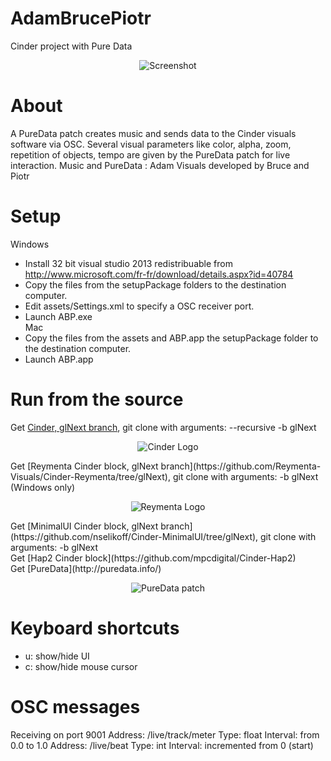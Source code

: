 AdamBrucePiotr
==============

Cinder project with Pure Data
<p align="center">
  <img src="http://www.batchass.fr/reymenta/abp.jpg" alt="Screenshot"/>
</p>

About
=====
A PureData patch creates music and sends data to the Cinder visuals software via OSC.
Several visual parameters like color, alpha, zoom, repetition of objects, tempo are given by the PureData patch for live interaction.
Music and PureData : Adam
Visuals developed by Bruce and Piotr

Setup
=====
Windows
- Install 32 bit visual studio 2013 redistribuable from http://www.microsoft.com/fr-fr/download/details.aspx?id=40784
- Copy the files from the setupPackage folders to the destination computer.
- Edit assets/Settings.xml to specify a OSC receiver port.
- Launch ABP.exe<br />
Mac
- Copy the files from the assets and ABP.app the setupPackage folder to the destination computer.
- Launch ABP.app

Run from the source
===================
Get [Cinder, glNext branch](https://github.com/cinder/Cinder/tree/glNext), git clone with arguments: --recursive -b glNext
<p align="center">
  <img src="http://libcinder.org/images/logo.png" alt="Cinder Logo"/>
</p>
Get [Reymenta Cinder block, glNext branch](https://github.com/Reymenta-Visuals/Cinder-Reymenta/tree/glNext), git clone with arguments: -b glNext (Windows only)
<p align="center">
  <img src="http://www.batchass.fr/reymenta/reymenta-logo150.jpg" alt="Reymenta Logo"/>
</p>
Get [MinimalUI Cinder block, glNext branch](https://github.com/nselikoff/Cinder-MinimalUI/tree/glNext), git clone with arguments: -b glNext
<br />
Get [Hap2 Cinder block](https://github.com/mpcdigital/Cinder-Hap2)
<br />
Get [PureData](http://puredata.info/)
<p align="center">
  <img src="http://www.batchass.fr/reymenta/puredata.jpg" alt="PureData patch"/>
</p>

Keyboard shortcuts
==================
- u: show/hide UI
- c: show/hide mouse cursor

OSC messages
============
Receiving on port 9001
Address: /live/track/meter Type: float Interval: from 0.0 to 1.0
Address: /live/beat Type: int Interval: incremented from 0 (start)  